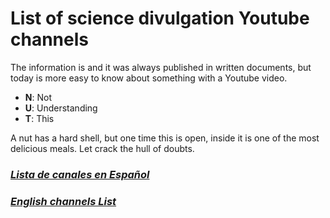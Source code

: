 # List of science divulgation Youtube channels
The information is and it was always published in written documents, but today is more easy to know about something with a Youtube video.

+ **N**: Not
+ **U**: Understanding
+ **T**: This

A nut has a hard shell, but one time this is open, inside it is one of the most delicious meals. Let crack the hull of doubts.

### [*Lista de canales en Español*](./spanish.md)

### [*English channels List*](./english.md)
